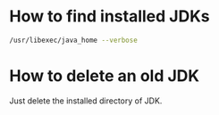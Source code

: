 # How to find installed JDKs
```bash
/usr/libexec/java_home --verbose
```

# How to delete an old JDK
Just delete the installed directory of JDK.